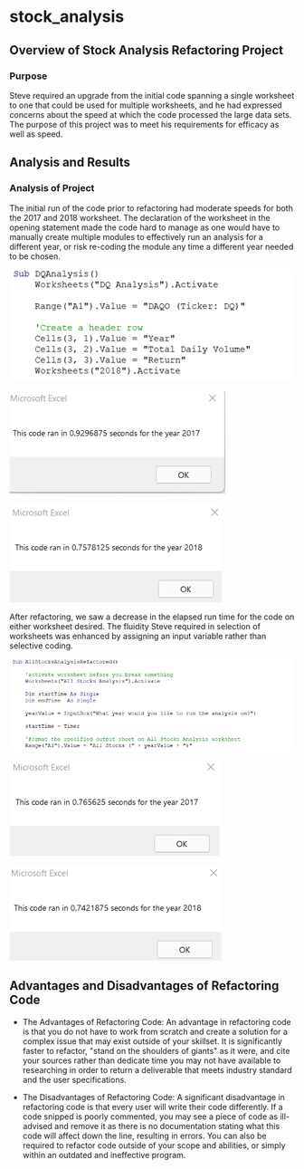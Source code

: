 # stock_analysis

## Overview of Stock Analysis Refactoring Project

### Purpose
Steve required an upgrade from the initial code spanning a single worksheet to one that could be used for multiple worksheets, and he had expressed concerns about the speed at which the code processed the large data sets. The purpose of this project was to meet his requirements for efficacy as well as speed. 

## Analysis and Results

### Analysis of Project
The initial run of the code prior to refactoring had moderate speeds for both the 2017 and 2018 worksheet. The declaration of the worksheet in the opening statement made the code hard to manage as one would have to manually create multiple modules to effectively run an analysis for a different year, or risk re-coding the module any time a different year needed to be chosen.

![Example of Declared Worksheet Prior to Refactored Code](<./resources/specified_year_coding_example.png>)

![2017 Results Prior to Refactored Code](<./resources/prefactor_VBA_Challenge_2017.png>)

![2018 Results Prior to Refactored Code](<./resources/prefactor_VBA_Challenge_2018.png>)

After refactoring, we saw a decrease in the elapsed run time for the code on either worksheet desired. The fluidity Steve required in selection of worksheets was enhanced by assigning an input variable rather than selective coding. 

![Example of Input Variable](<./resources/input_variable_coding.png>)

![2017 Results - Refactored](<./resources/VBA_Challenge_2017.png>)

![2018 Results - Refactored](<./resources/VBA_Challenge_2018.png>)


## Advantages and Disadvantages of Refactoring Code

- The Advantages of Refactoring Code:
An advantage in refactoring code is that you do not have to work from scratch and create a solution for a complex issue that may exist outside of your skillset. It is significantly faster to refactor, "stand on the shoulders of giants" as it were, and cite your sources rather than dedicate time you may not have available to researching in order to return a deliverable that meets industry standard and the user specifications. 

- The Disadvantages of Refactoring Code:
A significant disadvantage in refactoring code is that every user will write their code differently. If a code snipped is poorly commented, you may see a piece of code as ill-advised and remove it as there is no documentation stating what this code will affect down the line, resulting in errors. You can also be required to refactor code outside of your scope and abilities, or simply within an outdated and ineffective program. 
